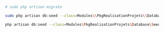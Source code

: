 

````bash
# sudo php artisan migrate
````
 

````bash
sudo php artisan db:seed --class=Modules\\PkgRealisationProjets\\Database\\Seeders\\AffectationProjetSeeder

````


````bash
php artisan db:seed --class=Modules\PkgRealisationProjets\Database\Seeders\AffectationProjetSeeder
````